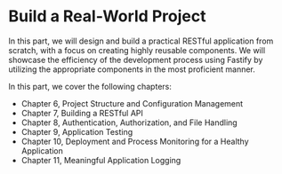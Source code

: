 # Build a Real-World Project

In this part, we will design and build a practical RESTful application from scratch, with a focus on creating highly reusable components. We will showcase the efficiency of the development process using Fastify by utilizing the appropriate components in the most proficient manner.

In this part, we cover the following chapters:

-   Chapter 6, Project Structure and Configuration Management
-   Chapter 7, Building a RESTful API
-   Chapter 8, Authentication, Authorization, and File Handling
-   Chapter 9, Application Testing
-   Chapter 10, Deployment and Process Monitoring for a Healthy Application
-   Chapter 11, Meaningful Application Logging

